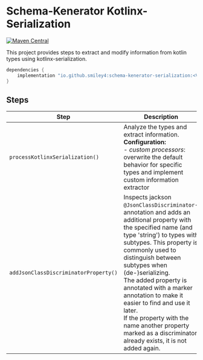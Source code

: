 # Schema-Kenerator Kotlinx-Serialization

[![Maven Central](https://maven-badges.herokuapp.com/maven-central/io.github.smiley4/schema-kenerator-reflection/badge.svg)](https://maven-badges.herokuapp.com/maven-central/io.github.smiley4/schema-kenerator-reflection)

This project provides steps to extract and modify information from kotlin types using kotlinx-serialization.

```kotlin
dependencies {
    implementation "io.github.smiley4:schema-kenerator-serialization:<VERSION>"
}
```

## Steps

| Step                                  | Description                                                                                                                                                                                                                                                                                                                                                                                                                                                                  |
|---------------------------------------|------------------------------------------------------------------------------------------------------------------------------------------------------------------------------------------------------------------------------------------------------------------------------------------------------------------------------------------------------------------------------------------------------------------------------------------------------------------------------|
| `processKotlinxSerialization()`       | Analyze the types and extract information.<br/>**Configuration:** <br/> - *custom processors*: overwrite the default behavior for specific types and implement custom information extractor                                                                                                                                                                                                                                                                                  |
| `addJsonClassDiscriminatorProperty()` | Inspects jackson `@JsonClassDiscriminator`-annotation and adds an additional property with the specified name (and type 'string') to types with subtypes. This property is commonly used to distinguish between subtypes when (de-)serializing.<br/>The added property is annotated with a marker annotation to make it easier to find and use it later.<br/>If the property with the name another property marked as a discriminator already exists, it is not added again. |

